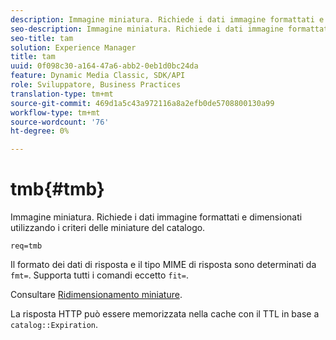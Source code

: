 ```yaml
---
description: Immagine miniatura. Richiede i dati immagine formattati e dimensionati utilizzando i criteri delle miniature del catalogo.
seo-description: Immagine miniatura. Richiede i dati immagine formattati e dimensionati utilizzando i criteri delle miniature del catalogo.
seo-title: tam
solution: Experience Manager
title: tam
uuid: 0f098c30-a164-47a6-abb2-0eb1d0bc24da
feature: Dynamic Media Classic, SDK/API
role: Sviluppatore, Business Practices
translation-type: tm+mt
source-git-commit: 469d1a5c43a972116a8a2efb0de5708800130a99
workflow-type: tm+mt
source-wordcount: '76'
ht-degree: 0%

---
```



# tmb{#tmb}

Immagine miniatura. Richiede i dati immagine formattati e dimensionati utilizzando i criteri delle miniature del catalogo.

`req=tmb`

Il formato dei dati di risposta e il tipo MIME di risposta sono determinati da `fmt=`. Supporta tutti i comandi eccetto `fit=`.

Consultare [Ridimensionamento miniature](../../../../../../is-api/http-ref/image-serving-api-ref/c-http-protocol-reference/c-notes-on-server-behavior/r-thumbnail-scaling.md#reference-0f71817f721d4913b34816758d69b07f).

La risposta HTTP può essere memorizzata nella cache con il TTL in base a `catalog::Expiration`.

